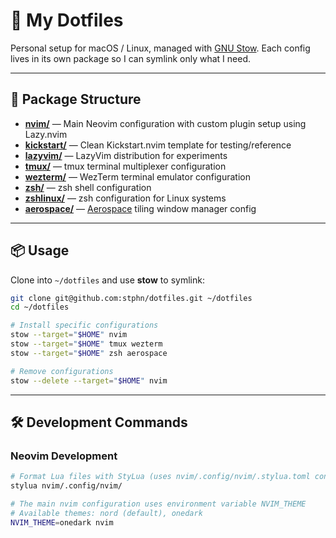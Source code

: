 # 🌸 My Dotfiles

Personal setup for macOS / Linux, managed with [GNU Stow](https://www.gnu.org/software/stow/).
Each config lives in its own package so I can symlink only what I need.

---

## 🔧 Package Structure

- [**nvim/**](./nvim/.config/nvim) — Main Neovim configuration with custom plugin setup using Lazy.nvim
- [**kickstart/**](./kickstart/.config/nvim) — Clean Kickstart.nvim template for testing/reference
- [**lazyvim/**](./lazyvim/.config/nvim) — LazyVim distribution for experiments
- [**tmux/**](./tmux/.tmux.conf) — tmux terminal multiplexer configuration
- [**wezterm/**](./wezterm/.wezterm.lua) — WezTerm terminal emulator configuration
- [**zsh/**](./zsh/.zshrc) — zsh shell configuration
- [**zshlinux/**](./zshlinux/.zshrc) — zsh configuration for Linux systems
- [**aerospace/**](./aerospace/.aerospace.toml) — [Aerospace](https://github.com/nikitabobko/AeroSpace) tiling window manager config

---

## 📦 Usage

Clone into `~/dotfiles` and use **stow** to symlink:

```bash
git clone git@github.com:stphn/dotfiles.git ~/dotfiles
cd ~/dotfiles

# Install specific configurations
stow --target="$HOME" nvim
stow --target="$HOME" tmux wezterm
stow --target="$HOME" zsh aerospace

# Remove configurations
stow --delete --target="$HOME" nvim
```

---

## 🛠 Development Commands

### Neovim Development
```bash
# Format Lua files with StyLua (uses nvim/.config/nvim/.stylua.toml config)
stylua nvim/.config/nvim/

# The main nvim configuration uses environment variable NVIM_THEME
# Available themes: nord (default), onedark
NVIM_THEME=onedark nvim
```
